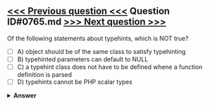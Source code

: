 [<<< Previous question <<<](0764.md)   Question ID#0765.md   [>>> Next question >>>](0766.md)
---

Of the following statements about typehints, which is NOT true?

- [ ] A) object should be of the same class to satisfy typehinting
- [ ] B) typehinted parameters can default to NULL
- [ ] C) a typehint class does not have to be defined whene a function definition is parsed
- [ ] D) typehints cannot be PHP scalar types

<details><summary><b>Answer</b></summary>
<p>
  Answer: <strong>A</strong>
</p>
</details>
